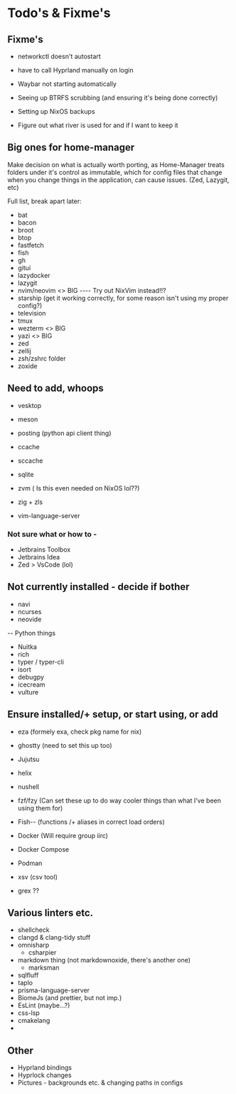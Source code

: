 # Todo's & Fixme's

## Fixme's

- networkctl doesn't autostart
- have to call Hyprland manually on login
- Waybar not starting automatically
- Seeing up BTRFS scrubbing (and ensuring it's being done correctly)
- Setting up NixOS backups 

- Figure out what river is used for and if I want to keep it

## Big ones for home-manager

Make decision on what is actually worth porting, as Home-Manager
treats folders under it's control as immutable, which for config files
that change when you change things in the application, can cause issues.
(Zed, Lazygit, etc)

Full list, break apart later:

- bat
- bacon
- broot
- btop
- fastfetch
- fish
- gh
- gitui
- lazydocker
- lazygit
- nvim/neovim <> BIG ---- Try out NixVim instead!!?
- starship (get it working correctly, for some reason isn't using my proper config?)
- television
- tmux
- wezterm <> BIG
- yazi <> BIG
- zed
- zellij
- zsh/zshrc folder
- zoxide

## Need to add, whoops

- vesktop
- meson
- posting (python api client thing)
- ccache
- sccache
- sqlite

- zvm ( Is this even needed on NixOS lol??)
- zig + zls
- vim-language-server

### Not sure what or how to -

- Jetbrains Toolbox
- Jetbrains Idea
- Zed > VsCode (lol)

## Not currently installed - decide if bother

- navi
- ncurses
- neovide

-- Python things

- Nuitka
- rich
- typer / typer-cli
- isort
- debugpy
- icecream
- vulture

## Ensure installed/+ setup, or start using, or add

- eza (formely exa, check pkg name for nix)

- ghostty (need to set this up too)
- Jujutsu
- helix
- nushell
- fzf/fzy (Can set these up to do way cooler things than what I've been using them for)
- Fish-- (functions /+ aliases in correct load orders)
- Docker (Will require group iirc)
- Docker Compose
- Podman

- xsv (csv tool)
- grex ??

## Various linters etc.

- shellcheck
- clangd & clang-tidy stuff
- omnisharp
  - csharpier
- markdown thing (not markdownoxide, there's another one)
  - marksman
- sqlfluff
- taplo
- prisma-language-server
- BiomeJs (and prettier, but not imp.)
- EsLint (maybe...?)
- css-lsp
- cmakelang
-

## Other

- Hyprland bindings
- Hyprlock changes
- Pictures - backgrounds etc. & changing paths in configs

